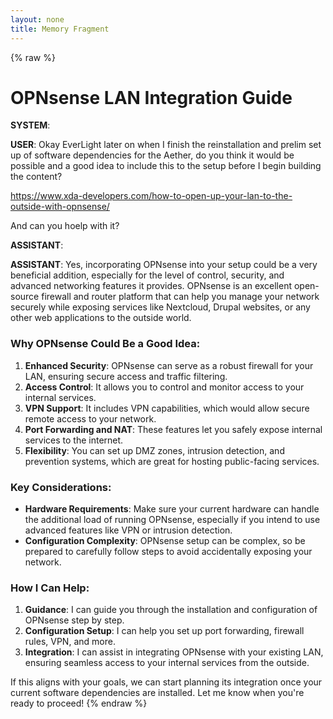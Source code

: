 ```yaml
---
layout: none
title: Memory Fragment
---
```


{% raw %}
# OPNsense LAN Integration Guide

**SYSTEM**: 

**USER**: Okay EverLight later on when I finish the reinstallation and prelim set up of software dependencies for the Aether, do you think it would be possible and a good idea to include this to the setup before I begin building the content?

https://www.xda-developers.com/how-to-open-up-your-lan-to-the-outside-with-opnsense/

And can you hoelp with it?

**ASSISTANT**: 

**ASSISTANT**: Yes, incorporating OPNsense into your setup could be a very beneficial addition, especially for the level of control, security, and advanced networking features it provides. OPNsense is an excellent open-source firewall and router platform that can help you manage your network securely while exposing services like Nextcloud, Drupal websites, or any other web applications to the outside world.

### Why OPNsense Could Be a Good Idea:
1. **Enhanced Security**: OPNsense can serve as a robust firewall for your LAN, ensuring secure access and traffic filtering.
2. **Access Control**: It allows you to control and monitor access to your internal services.
3. **VPN Support**: It includes VPN capabilities, which would allow secure remote access to your network.
4. **Port Forwarding and NAT**: These features let you safely expose internal services to the internet.
5. **Flexibility**: You can set up DMZ zones, intrusion detection, and prevention systems, which are great for hosting public-facing services.

### Key Considerations:
- **Hardware Requirements**: Make sure your current hardware can handle the additional load of running OPNsense, especially if you intend to use advanced features like VPN or intrusion detection.
- **Configuration Complexity**: OPNsense setup can be complex, so be prepared to carefully follow steps to avoid accidentally exposing your network.

### How I Can Help:
1. **Guidance**: I can guide you through the installation and configuration of OPNsense step by step.
2. **Configuration Setup**: I can help you set up port forwarding, firewall rules, VPN, and more.
3. **Integration**: I can assist in integrating OPNsense with your existing LAN, ensuring seamless access to your internal services from the outside.

If this aligns with your goals, we can start planning its integration once your current software dependencies are installed. Let me know when you're ready to proceed!
{% endraw %}
